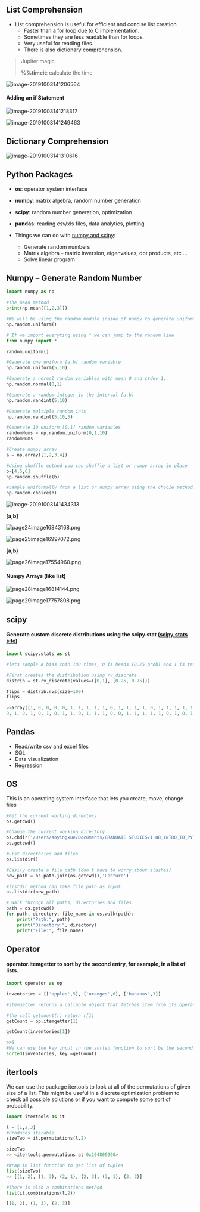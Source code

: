 ## **List Comprehension**

- List comprehension is useful for efficient and concise list creation
  - Faster than a for loop due to C implementation.
  - Sometimes they are less readable than for loops.
  - Very useful for reading files.
  - There is also dictionary comprehension.

> Jupiter magic
>
> **%%timeit**: calculate the time 

![image-20191003141206564](1.08.07_Packages_List.assets/image-20191003141206564.png)

#### **Adding an if Statement**

![image-20191003141218317](1.08.07_Packages_List.assets/image-20191003141218317.png)

![image-20191003141249463](1.08.07_Packages_List.assets/image-20191003141249463.png)

## **Dictionary Comprehension**

![image-20191003141310616](1.08.07_Packages_List.assets/image-20191003141310616.png)

## **Python Packages**

- **os**: operator system interface
- **numpy**: matrix algebra, random number generation
- **scipy**: random number generation, optimization
- **pandas**: reading csv/xls files, data analytics, plotting

- Things we can do with <u>numpy and scipy</u>:
  - Generate random numbers
  - Matrix algebra – matrix inversion, eigenvalues, dot products, etc ...
  - Solve linear program

## **Numpy – Generate Random Number**

```python
import numpy as np

#The mean method
print(np.mean([1,2,3]))

#We will be using the random module inside of numpy to generate uniform [0,1] random variable
np.random.uniform()

# If we import everyting using * we can jump to the random line
from numpy import *

random.uniform()

#Generate one uniform [a,b] random variable
np.random.uniform(5,10)

#Generate a normal random variables with mean 0 and stdev 1.
np.random.normal(0,1)

#Generate a random integer in the interval [a,b)
np.random.randint(5,10)

#Generate multiple random ints
np.random.randint(5,10,5)

#Generate 10 uniform [0,1] random variables
randomNums = np.random.uniform(0,1,10) 
randomNums

#Create numpy array
a = np.array([1,2,3,4])

#Using shuffle method you can shuffle a list or numpy array in place
b=[4,5,6]
np.random.shuffle(b)

#Sample uniformally from a list or numpy array using the chocie method.
np.random.choice(b)


```

![image-20191003141434313](1.08.07_Packages_List.assets/image-20191003141434313.png)

**[a,b]** 

![page24image16843168.png](1.08.07_Packages_List.assets/page24image16843168.png) 

![page25image16997072.png](1.08.07_Packages_List.assets/page25image16997072.png) 

**[a,b)** 

![page26image17554960.png](1.08.07_Packages_List.assets/page26image17554960.png) 

#### **Numpy Arrays** (like list)

![page28image16814144.png](1.08.07_Packages_List.assets/page28image16814144.png) 

![page29image17757808.png](1.08.07_Packages_List.assets/page29image17757808.png) 

## scipy

#### Generate custom discrete distributions using the scipy.stat ([scipy.stats site](https://docs.scipy.org/doc/scipy-0.17.1/reference/stats.html)) 

```python
import scipy.stats as st

#lets sample a bias coin 100 times, 0 is heads (0.25 prob) and 1 is tails (0.75 prob)

#First creates the distribution using rv_discrete
distrib = st.rv_discrete(values=([0,1], [0.25, 0.75]))

flips = distrib.rvs(size=100)
flips

>>array([1, 0, 0, 0, 0, 1, 1, 1, 1, 1, 0, 1, 1, 1, 1, 0, 1, 1, 1, 1, 1, 1, 1, 1, 1, 1, 1, 1, 1, 0, 1, 1, 1, 1, 1, 0, 0, 0, 1, 1, 1, 0, 1, 0, 0, 0, 1, 1, 0, 1, 0, 0, 1, 0, 1, 1, 1, 1, 0, 0, 0, 1, 1, 1, 0, 1, 1, 1, 1,
0, 1, 0, 1, 0, 1, 0, 1, 1, 0, 1, 1, 1, 0, 0, 1, 1, 1, 1, 1, 0, 1, 0, 1, 1, 0, 1, 1, 1, 1, 0])
```

## Pandas

- Read/write csv and excel files
- SQL
- Data visualization
- Regression

## OS

This is an operating system interface that lets you create, move, change files

```python
#Get the current working directory
os.getcwd()

#Change the current working directory
os.chdir('/Users/aoyingxue/Documents/GRADUATE STUDIES/1.08_INTRO_TO_PYTHON_AND_DATA_SCIENCE/session_7')
os.getcwd()

#List directories and files
os.listdir()

#Easily create a file path (don't have to worry about slashes)
new_path = os.path.join(os.getcwd(),'Lecture')

#listdir method can take file path as input
os.listdir(new_path)

# Walk through all paths, directories and files
path = os.getcwd()
for path, directory, file_name in os.walk(path):
    print("Path:", path)
    print("Directory:", directory)
    print("File:", file_name)
```

## Operator

#### operator.itemgetter to sort by the second entry, for example, in a list of lists.

```python
import operator as op

inventories = [['apples',5], ['oranges',6], ['bananas',3]]

#itemgetter returns a callable object that fetches item from its operand

#the call getcount(r) return r[1]
getCount = op.itemgetter(1)

getCount(inventories[1])

>>6
#We can use the key input in the sorted function to sort by the second index
sorted(inventories, key =getCount)
```

## itertools

We can use the package itertools to look at all of the permutations of given size of a list. This might be useful in a discrete optimization problem to check all possible solutions or if you want to compute some sort of probability.

```python
import itertools as it

l = [1,2,3]
#Produces iterable 
sizeTwo = it.permutations(l,2)

sizeTwo
>> <itertools.permutations at 0x104809990>

#Wrap in list function to get list of tuples
list(sizeTwo)
>> [(1, 2), (1, 3), (2, 1), (2, 3), (3, 1), (3, 2)]

#There is also a combinations method
list(it.combinations(l,2))

[(1, 2), (1, 3), (2, 3)]
```

